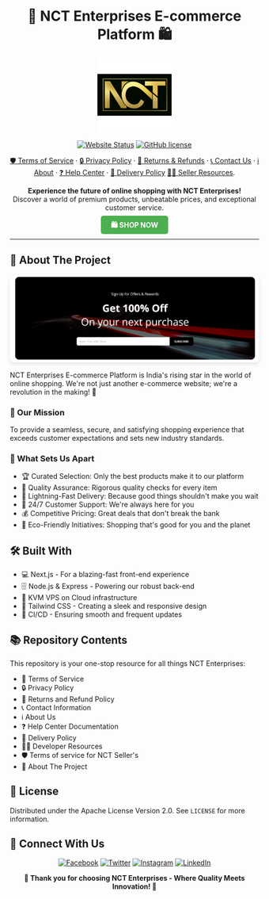 # <div align="center">🛒 NCT Enterprises E-commerce Platform 🛍️</div>

<div align="center">
  <img src="./nct-repo-logo.png" alt="NCT Enterprises Logo" style="height: 150px; width: auto; max-width: 100%;" />
</div>

<div align="center">
  
  [![Website Status](https://img.shields.io/website?down_color=red&down_message=offline&up_color=green&up_message=online&url=https%3A%2F%2Fnctenterprises.in&style=for-the-badge)](https://nctenterprises.in)
  [![GitHub license](https://img.shields.io/github/license/nctenterprises/ecommerce-platform?style=for-the-badge)](https://raw.githubusercontent.com/DBDroidv2/nct-edge-tnc/main/LICENSE)
  
</div>

<div align="center">
  
  [🛡️ Terms of Service](https://nctenterprises.in/tos) · 
  [🔒 Privacy Policy](https://nctenterprises.in/privacy) · 
  [🔁 Returns & Refunds](https://nctenterprises.in/returns) · 
  [📞 Contact Us](https://nctenterprises.in/contact) · 
  [ℹ️ About](https://nctenterprises.in/about) · 
  [❓ Help Center](https://nctenterprises.in/help) · 
  [🚚 Delivery Policy](https://nctenterprises.in/ship)
  [👨‍💻 Seller Resources](https://seller.nctenterprises.in/terms).
  

</div>

<p align="center">
  <strong>Experience the future of online shopping with NCT Enterprises!</strong>
  <br>
  Discover a world of premium products, unbeatable prices, and exceptional customer service.
  <br><br>
  <a href="https://nctenterprises.in/home" style="background-color: #4CAF50; color: white; padding: 10px 20px; text-decoration: none; border-radius: 5px; font-weight: bold;">🛍️ SHOP NOW</a>
</p>

---

## 🌟 About The Project

<div align="center">
  <img src="./cool-banner.png" alt="NCT Enterprises E-commerce Website" style="max-width: 100%; height: auto; border-radius: 10px; box-shadow: 0 4px 8px rgba(0,0,0,0.1);" />
</div>

NCT Enterprises E-commerce Platform is India's rising star in the world of online shopping. We're not just another e-commerce website; we're a revolution in the making! 🚀

### 🎯 Our Mission

To provide a seamless, secure, and satisfying shopping experience that exceeds customer expectations and sets new industry standards.

### 🌈 What Sets Us Apart

- 🏆 Curated Selection: Only the best products make it to our platform
- 💯 Quality Assurance: Rigorous quality checks for every item
- 🚀 Lightning-Fast Delivery: Because good things shouldn't make you wait
- 👥 24/7 Customer Support: We're always here for you
- 💰 Competitive Pricing: Great deals that don't break the bank
- 🌱 Eco-Friendly Initiatives: Shopping that's good for you and the planet

## 🛠️ Built With

- 💻 Next.js - For a blazing-fast front-end experience
- 🗄️ Node.js & Express - Powering our robust back-end
- 🔐 KVM VPS on Cloud infrastructure
- 🎨 Tailwind CSS - Creating a sleek and responsive design
- 🔄 CI/CD - Ensuring smooth and frequent updates

## 📚 Repository Contents

This repository is your one-stop resource for all things NCT Enterprises:

- 📜 Terms of Service
- 🔒 Privacy Policy
- 🔁 Returns and Refund Policy
- 📞 Contact Information
- ℹ️ About Us
- ❓ Help Center Documentation
- 🚚 Delivery Policy
- 👨‍💻 Developer Resources
- 🛡️ Terms of service for NCT Seller's 
- 🌟 About The Project


## 📄 License

Distributed under the Apache License Version 2.0. See `LICENSE` for more information.

## 🤝 Connect With Us

<div align="center">

[![Facebook](https://img.shields.io/badge/Facebook-%231877F2.svg?style=for-the-badge&logo=Facebook&logoColor=white)](https://facebook.com/nctenterprises)
[![Twitter](https://img.shields.io/badge/Twitter-%231DA1F2.svg?style=for-the-badge&logo=Twitter&logoColor=white)](https://twitter.com/nctenterprises)
[![Instagram](https://img.shields.io/badge/Instagram-%23E4405F.svg?style=for-the-badge&logo=Instagram&logoColor=white)](https://instagram.com/nctenterprises)
[![LinkedIn](https://img.shields.io/badge/linkedin-%230077B5.svg?style=for-the-badge&logo=linkedin&logoColor=white)](https://linkedin.com/company/nctenterprises)

</div>

<div align="center">
  <strong>🌟 Thank you for choosing NCT Enterprises - Where Quality Meets Innovation! 🌟</strong>
</div>
